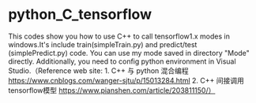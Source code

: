 # python_C_tensorflow
This codes show you how to use C++ to call tensorflow1.x modes in windows.It's include train(simpleTrain.py) and predict/test (simplePredict.py) code. You can use my mode saved in directory "Mode" directly.
Additionally, you need to config python environment in Visual Studio.（Reference web site: 1. C++ 与 python 混合编程 https://www.cnblogs.com/wanger-sjtu/p/15013284.html
2. C++ 间接调用tensorflow模型 https://www.pianshen.com/article/203811150/）
